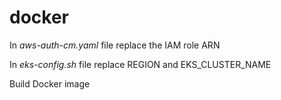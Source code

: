 # docker
In *aws-auth-cm.yaml*  file replace the IAM role ARN 

In *eks-config.sh* file replace REGION and  EKS_CLUSTER_NAME

Build Docker image 
